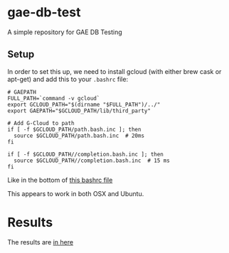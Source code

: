 # gae-db-test
A simple repository for GAE DB Testing

## Setup
In order to set this up, we need to install gcloud (with either brew cask or apt-get) and add this to your `.bashrc` file:

```
# GAEPATH
FULL_PATH=`command -v gcloud`
export GCLOUD_PATH="$(dirname "$FULL_PATH")/../"
export GAEPATH="$GCLOUD_PATH/lib/third_party"

# Add G-Cloud to path
if [ -f $GCLOUD_PATH/path.bash.inc ]; then
  source $GCLOUD_PATH/path.bash.inc  # 20ms
fi

if [ -f $GCLOUD_PATH//completion.bash.inc ]; then
  source $GCLOUD_PATH//completion.bash.inc  # 15 ms
fi
```

Like in the bottom of [this bashrc file](https://github.com/tianhuil/dotfiles/blob/73eaf1a4fabf5e8be974f4b30ad67546ae544db8/.bashrc)

This appears to work in both OSX and Ubuntu.

# Results
The results are [in here](https://github.com/thedataincubator/gae-db-test/blob/master/analysis/Untitled.ipynb)

